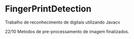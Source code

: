 # FingerPrintDetection
Trabalho de reconhecimento de digitais utilizando Javacv

22/10
Metodos de pre-processamento de imagem finalizados.
